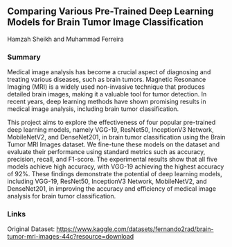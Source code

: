 ## Comparing Various Pre-Trained Deep Learning Models for Brain Tumor Image Classification
Hamzah Sheikh and 
Muhammad Ferreira 

### Summary

Medical image analysis has become a crucial aspect of diagnosing and treating various diseases, such as brain tumors. Magnetic Resonance Imaging (MRI) is a widely used non-invasive technique that produces detailed brain images, making it a valuable tool for tumor detection. In recent years, deep learning methods have shown promising results in medical image analysis, including brain tumor classification. 

This project aims to explore the effectiveness of four popular pre-trained deep learning models, namely VGG-19, ResNet50, InceptionV3 Network, MobileNetV2, and DenseNet201, in brain tumor classification using the Brain Tumor MRI Images dataset. We fine-tune these models on the dataset and evaluate their performance using standard metrics such as accuracy, precision, recall, and F1-score. The experimental results show that all five models achieve high accuracy, with VGG-19 achieving the highest accuracy of 92%. These findings demonstrate the potential of deep learning models, including VGG-19, ResNet50, InceptionV3 Network, MobileNetV2, and DenseNet201, in improving the accuracy and efficiency of medical image analysis for brain tumor classification.

### Links

Original Dataset:
https://www.kaggle.com/datasets/fernando2rad/brain-tumor-mri-images-44c?resource=download
